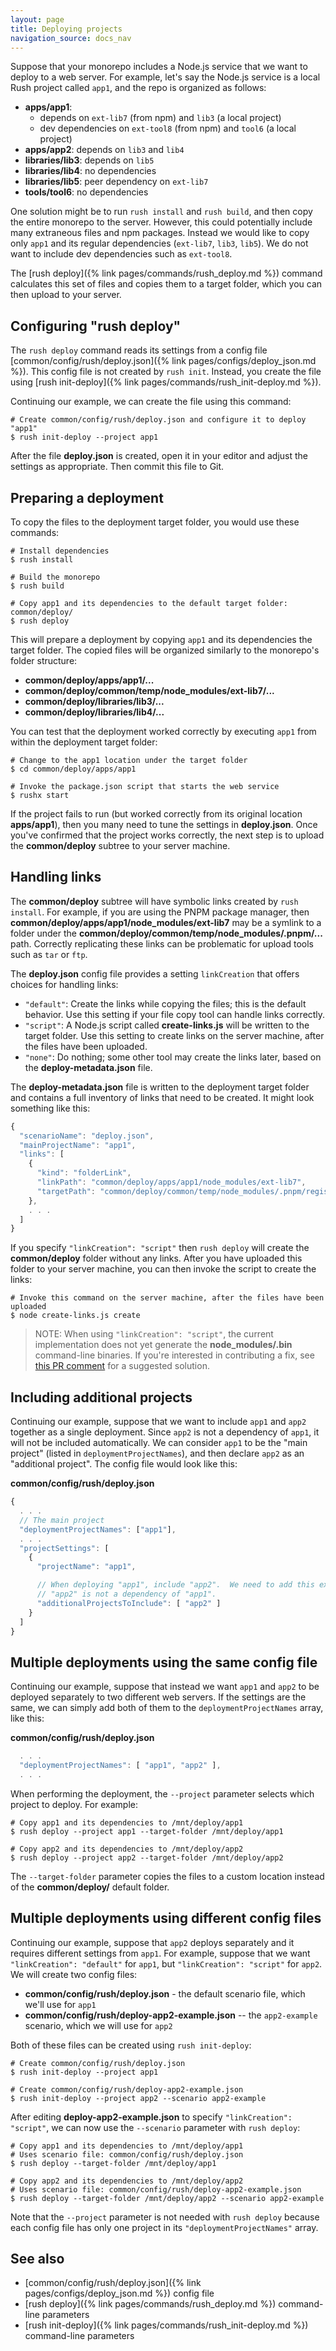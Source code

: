 ```yaml
---
layout: page
title: Deploying projects
navigation_source: docs_nav
---
```


Suppose that your monorepo includes a Node.js service that we want to deploy to a web server.
For example, let's say the Node.js service is a local Rush project called `app1`, and the repo is
organized as follows:

- **apps/app1**:
  - depends on `ext-lib7` (from npm) and `lib3` (a local project)
  - dev dependencies on `ext-tool8` (from npm) and `tool6` (a local project)
- **apps/app2**: depends on `lib3` and `lib4`
- **libraries/lib3**: depends on `lib5`
- **libraries/lib4**: no dependencies
- **libraries/lib5**: peer dependency on `ext-lib7`
- **tools/tool6**: no dependencies

One solution might be to run `rush install` and `rush build`, and then copy the entire monorepo to the server.
However, this could potentially include many extraneous files and npm packages. Instead we would like to copy
only `app1` and its regular dependencies (`ext-lib7`, `lib3`, `lib5`). We do not want to include dev dependencies such
as `ext-tool8`.

The [rush deploy]({% link pages/commands/rush_deploy.md %}) command calculates this set of files and
copies them to a target folder, which you can then upload to your server.

## Configuring "rush deploy"

The `rush deploy` command reads its settings from a config file
[common/config/rush/deploy.json]({% link pages/configs/deploy_json.md %}). This config file is not created
by `rush init`. Instead, you create the file using [rush init-deploy]({% link pages/commands/rush_init-deploy.md %}).

Continuing our example, we can create the file using this command:

```shell
# Create common/config/rush/deploy.json and configure it to deploy "app1"
$ rush init-deploy --project app1
```

After the file **deploy.json** is created, open it in your editor and adjust the settings as appropriate. Then
commit this file to Git.

## Preparing a deployment

To copy the files to the deployment target folder, you would use these commands:

```shell
# Install dependencies
$ rush install

# Build the monorepo
$ rush build

# Copy app1 and its dependencies to the default target folder: common/deploy/
$ rush deploy
```

This will prepare a deployment by copying `app1` and its dependencies the target folder. The copied files will be
organized similarly to the monorepo's folder structure:

- **common/deploy/apps/app1/...**
- **common/deploy/common/temp/node_modules/ext-lib7/...**
- **common/deploy/libraries/lib3/...**
- **common/deploy/libraries/lib4/...**

You can test that the deployment worked correctly by executing `app1` from within the deployment target folder:

```shell
# Change to the app1 location under the target folder
$ cd common/deploy/apps/app1

# Invoke the package.json script that starts the web service
$ rushx start
```

If the project fails to run (but worked correctly from its original location **apps/app1**), then you many
need to tune the settings in **deploy.json**. Once you've confirmed that the project works correctly, the next step
is to upload the **common/deploy** subtree to your server machine.

## Handling links

The **common/deploy** subtree will have symbolic links created by `rush install`. For example, if you are using the
PNPM package manager, then **common/deploy/apps/app1/node_modules/ext-lib7** may be a symlink to a folder under the
**common/deploy/common/temp/node_modules/.pnpm/...** path. Correctly replicating these links can be problematic for
upload tools such as `tar` or `ftp`.

The **deploy.json** config file provides a setting `linkCreation` that offers choices for handling links:

- `"default"`: Create the links while copying the files; this is the default behavior. Use this setting if your
  file copy tool can handle links correctly.
- `"script"`: A Node.js script called **create-links.js** will be written to the target folder. Use this setting
  to create links on the server machine, after the files have been uploaded.
- `"none"`: Do nothing; some other tool may create the links later, based on the **deploy-metadata.json** file.

The **deploy-metadata.json** file is written to the deployment target folder and contains a full inventory of
links that need to be created. It might look something like this:

```js
{
  "scenarioName": "deploy.json",
  "mainProjectName": "app1",
  "links": [
    {
      "kind": "folderLink",
      "linkPath": "common/deploy/apps/app1/node_modules/ext-lib7",
      "targetPath": "common/deploy/common/temp/node_modules/.pnpm/registry.npmjs.org/ext-lib7/1.0.0/node_modules/ext-lib7"
    },
    . . .
  ]
}
```

If you specify `"linkCreation": "script"` then `rush deploy` will create the **common/deploy** folder without
any links. After you have uploaded this folder to your server machine, you can then invoke the script
to create the links:

```shell
# Invoke this command on the server machine, after the files have been uploaded
$ node create-links.js create
```

> NOTE: When using `"linkCreation": "script"`, the current implementation does not yet generate the
> **node_modules/.bin** command-line binaries.  If you're interested in contributing a fix, see
> [this PR comment](https://github.com/microsoft/rushstack/pull/2010#issuecomment-656900649) for a
> suggested solution.


## Including additional projects

Continuing our example, suppose that we want to include `app1` and `app2` together as a single deployment.
Since `app2` is not a dependency of `app1`, it will not be included automatically. We can consider `app1` to be
the "main project" (listed in `deploymentProjectNames`), and then declare `app2` as an "additional project".
The config file would look like this:

**common/config/rush/deploy.json**

```js
{
  . . .
  // The main project
  "deploymentProjectNames": ["app1"],
  . . .
  "projectSettings": [
    {
      "projectName": "app1",

      // When deploying "app1", include "app2".  We need to add this explicitly because
      // "app2" is not a dependency of "app1".
      "additionalProjectsToInclude": [ "app2" ]
    }
  ]
}
```

## Multiple deployments using the same config file

Continuing our example, suppose that instead we want `app1` and `app2` to be deployed separately to two different
web servers. If the settings are the same, we can simply add both of them to the `deploymentProjectNames` array,
like this:

**common/config/rush/deploy.json**

```js
  . . .
  "deploymentProjectNames": [ "app1", "app2" ],
  . . .
```

When performing the deployment, the `--project` parameter selects which project to deploy. For example:

```shell
# Copy app1 and its dependencies to /mnt/deploy/app1
$ rush deploy --project app1 --target-folder /mnt/deploy/app1

# Copy app2 and its dependencies to /mnt/deploy/app2
$ rush deploy --project app2 --target-folder /mnt/deploy/app2
```

The `--target-folder` parameter copies the files to a custom location instead of the **common/deploy/** default folder.

## Multiple deployments using different config files

Continuing our example, suppose that `app2` deploys separately and it requires different settings from `app1`.
For example, suppose that we want `"linkCreation": "default"` for `app1`, but `"linkCreation": "script"` for `app2`.
We will create two config files:

- **common/config/rush/deploy.json** - the default scenario file, which we'll use for `app1`
- **common/config/rush/deploy-app2-example.json** -- the `app2-example` scenario, which we will use for `app2`

Both of these files can be created using `rush init-deploy`:

```shell
# Create common/config/rush/deploy.json
$ rush init-deploy --project app1

# Create common/config/rush/deploy-app2-example.json
$ rush init-deploy --project app2 --scenario app2-example
```

After editing **deploy-app2-example.json** to specify `"linkCreation": "script"`, we can now use the
`--scenario` parameter with `rush deploy`:

```shell
# Copy app1 and its dependencies to /mnt/deploy/app1
# Uses scenario file: common/config/rush/deploy.json
$ rush deploy --target-folder /mnt/deploy/app1

# Copy app2 and its dependencies to /mnt/deploy/app2
# Uses scenario file: common/config/rush/deploy-app2-example.json
$ rush deploy --target-folder /mnt/deploy/app2 --scenario app2-example
```

Note that the `--project` parameter is not needed with `rush deploy` because each config file has only one project
in its `"deploymentProjectNames"` array.

## See also

- [common/config/rush/deploy.json]({% link pages/configs/deploy_json.md %}) config file
- [rush deploy]({% link pages/commands/rush_deploy.md %}) command-line parameters
- [rush init-deploy]({% link pages/commands/rush_init-deploy.md %}) command-line parameters
